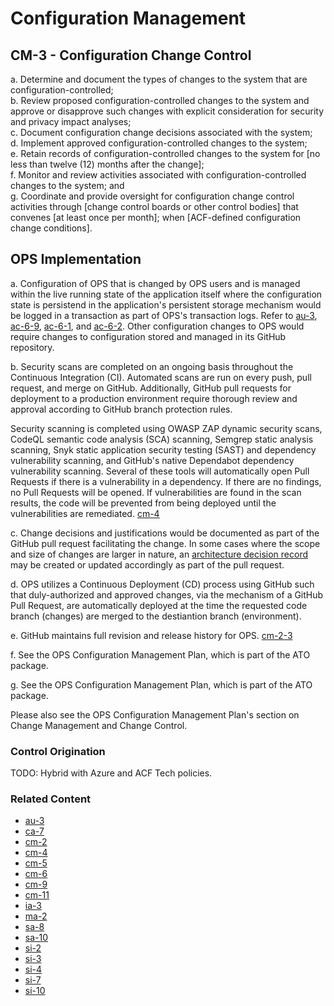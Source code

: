# Configuration Management
## CM-3 - Configuration Change Control

a. Determine and document the types of changes to the system that are configuration-controlled;<br />
b. Review proposed configuration-controlled changes to the system and approve or disapprove such changes with explicit consideration for security and privacy impact analyses;<br />
c. Document configuration change decisions associated with the system;<br />
d. Implement approved configuration-controlled changes to the system;<br />
e. Retain records of configuration-controlled changes to the system for [no less than twelve (12) months after the change];<br />
f. Monitor and review activities associated with configuration-controlled changes to the system; and<br />
g. Coordinate and provide oversight for configuration change control activities through [change control boards or other control bodies] that convenes [at least once per month]; when [ACF-defined configuration change conditions].

## OPS Implementation

a. Configuration of OPS that is changed by OPS users and is managed within the live running state of the application itself where the configuration state is persistend in the application's persistent storage mechanism would be logged in a transaction as part of OPS's transaction logs. Refer to [au-3](../au/au-03.md), [ac-6-9](../ac/ac-06-09.md), [ac-6-1](../ac/ac-06-01.md), and [ac-6-2](../ac/ac-06-02.md). Other configuration changes to OPS would require changes to configuration stored and managed in its GitHub repository.

b. Security scans are completed on an ongoing basis throughout the Continuous Integration (CI).  Automated scans are run on every push, pull request, and merge on GitHub.  Additionally, GitHub pull requests for deployment to a production environment require thorough review and approval according to GitHub branch protection rules.

Security scanning is completed using OWASP ZAP dynamic security scans, CodeQL semantic code analysis (SCA) scanning, Semgrep static analysis scanning, Snyk static application security testing (SAST) and dependency vulnerability scanning, and GitHub's native Dependabot dependency vulnerability scanning. Several of these tools will automatically open Pull Requests if there is a vulnerability in a dependency. If there are no findings, no Pull Requests will be opened. If vulnerabilities are found in the scan results, the code will be prevented from being deployed until the vulnerabilities are remediated. [cm-4](./cm-04.md)

c. Change decisions and justifications would be documented as part of the GitHub pull request facilitating the change. In some cases where the scope and size of changes are larger in nature, an [architecture decision record](https://github.com/HHS/OPRE-OPS/tree/main/docs/adr) may be created or updated accordingly as part of the pull request.

d. OPS utilizes a Continuous Deployment (CD) process using GitHub such that duly-authorized and approved changes, via the mechanism of a GitHub Pull Request, are automatically deployed at the time the requested code branch (changes) are merged to the destiantion branch (environment).

e. GitHub maintains full revision and release history for OPS. [cm-2-3](./cm-02-3.md)

f. See the OPS Configuration Management Plan, which is part of the ATO package. 

g. See the OPS Configuration Management Plan, which is part of the ATO package. 

Please also see the OPS Configuration Management Plan's section on Change Management and Change Control.

### Control Origination

TODO: Hybrid with Azure and ACF Tech policies.

### Related Content

* [au-3](../au/au-03.md)
* [ca-7](../ca/ca-07.md)
* [cm-2](./cm-02.md)
* [cm-4](./cm-04.md)
* [cm-5](./cm-05.md)
* [cm-6](./cm-06.md)
* [cm-9](./cm-09.md)
* [cm-11](./cm-11.md)
* [ia-3](../ia/ia-03.md)
* [ma-2](../ma/ma-02.md)
* [sa-8](../sa/sa-08.md)
* [sa-10](../sa/sa-10.md)
* [si-2](../si/si-02.md)
* [si-3](../si/si-03.md)
* [si-4](../si/si-04.md)
* [si-7](../si/si-07.md)
* [si-10](../si/si-10.md)
